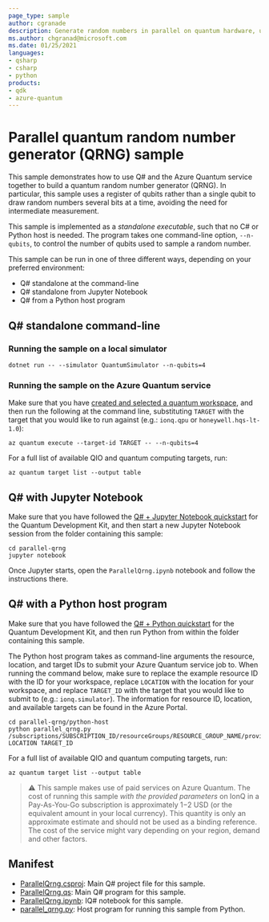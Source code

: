 ```yaml
---
page_type: sample
author: cgranade
description: Generate random numbers in parallel on quantum hardware, using the Azure Quantum service
ms.author: chgranad@microsoft.com
ms.date: 01/25/2021
languages:
- qsharp
- csharp
- python
products:
- qdk
- azure-quantum
---
```


# Parallel quantum random number generator (QRNG) sample

This sample demonstrates how to use Q# and the Azure Quantum service together to build a quantum random number generator (QRNG).
In particular, this sample uses a register of qubits rather than a single qubit to draw random numbers several bits at a time, avoiding the need for intermediate measurement.

This sample is implemented as a _standalone executable_, such that no C# or Python host is needed.
The program takes one command-line option, `--n-qubits`, to control the number of qubits used to sample a random number.

This sample can be run in one of three different ways, depending on your preferred environment:

- Q# standalone at the command-line
- Q# standalone from Jupyter Notebook
- Q# from a Python host program

## Q# standalone command-line

### Running the sample on a local simulator

```dotnetcli
dotnet run -- --simulator QuantumSimulator --n-qubits=4
```

### Running the sample on the Azure Quantum service

Make sure that you have [created and selected a quantum workspace](https://docs.microsoft.com/azure/quantum/how-to-create-quantum-workspaces-with-the-azure-portal), and then run the following at the command line, substituting `TARGET` with the target that you would like to run against (e.g.: `ionq.qpu` or `honeywell.hqs-lt-1.0`):

```azcli
az quantum execute --target-id TARGET -- --n-qubits=4
```

For a full list of available QIO and quantum computing targets, run:

```azcli
az quantum target list --output table
```

## Q# with Jupyter Notebook

Make sure that you have followed the [Q# + Jupyter Notebook quickstart](https://docs.microsoft.com/azure/quantum/install-jupyter-qdk) for the Quantum Development Kit, and then start a new Jupyter Notebook session from the folder containing this sample:

```shell
cd parallel-qrng
jupyter notebook
```

Once Jupyter starts, open the `ParallelQrng.ipynb` notebook and follow the instructions there.

## Q# with a Python host program

Make sure that you have followed the [Q# + Python quickstart](https://docs.microsoft.com/azure/quantum/install-python-qdk) for the Quantum Development Kit, and then run Python from within the folder containing this sample.

The Python host program takes as command-line arguments the resource, location, and target IDs to submit your Azure Quantum service job to.
When running the command below, make sure to replace the example resource ID with the ID for your workspace, replace `LOCATION` with the location for your workspace, and replace `TARGET_ID` with the target that you would like to submit to (e.g.: `ionq.simulator`). The information for resource ID, location, and available targets can be found in the Azure Portal.

```shell
cd parallel-qrng/python-host
python parallel_qrng.py /subscriptions/SUBSCRIPTION_ID/resourceGroups/RESOURCE_GROUP_NAME/providers/Microsoft.Quantum/Workspaces/WORKSPACE_NAME LOCATION TARGET_ID
```

For a full list of available QIO and quantum computing targets, run:

```azcli
az quantum target list --output table
```

> :warning:
> This sample makes use of paid services on Azure Quantum. The cost of running this sample *with the provided parameters* on IonQ in a Pay-As-You-Go subscription is approximately $1-$2 USD (or the equivalent amount in your local currency). This quantity is only an approximate estimate and should not be used as a binding reference. The cost of the service might vary depending on your region, demand and other factors.

## Manifest

- [ParallelQrng.csproj](https://github.com/microsoft/quantum/blob/main/samples/azure-quantum/parallel-qrng/ParallelQrng.csproj): Main Q# project file for this sample.
- [ParallelQrng.qs](https://github.com/microsoft/quantum/blob/main/samples/azure-quantum/parallel-qrng/ParallelQrng.qs): Main Q# program for this sample.
- [ParallelQrng.ipynb](https://github.com/microsoft/quantum/blob/main/samples/azure-quantum/parallel-qrng/ParallelQrng.ipynb): IQ# notebook for this sample.
- [parallel_qrng.py](https://github.com/microsoft/quantum/blob/main/samples/azure-quantum/parallel-qrng/parallel_qrng.py): Host program for running this sample from Python.
